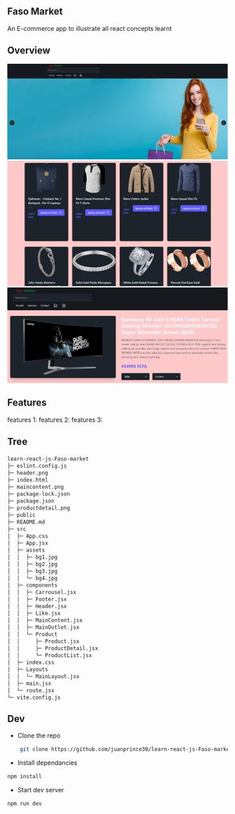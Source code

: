 ## Faso Market

An E-commerce app to illustrate all react concepts learnt

## Overview

![Aperçu de l’application](header.png)
![Aperçu de l’application](maincontent.png)
![Aperçu de l’application](productdetail.png)


## Features

features 1: 
features 2:
features 3:

## Tree

```
learn-react-js-Faso-market
├─ eslint.config.js
├─ header.png
├─ index.html
├─ maincontent.png
├─ package-lock.json
├─ package.json
├─ productdetail.png
├─ public
├─ README.md
├─ src
│  ├─ App.css
│  ├─ App.jsx
│  ├─ assets
│  │  ├─ bg1.jpg
│  │  ├─ bg2.jpg
│  │  ├─ bg3.jpg
│  │  └─ bg4.jpg
│  ├─ components
│  │  ├─ Carrousel.jsx
│  │  ├─ Footer.jsx
│  │  ├─ Header.jsx
│  │  ├─ Like.jsx
│  │  ├─ MainContent.jsx
│  │  ├─ MainOutlet.jsx
│  │  └─ Product
│  │     ├─ Product.jsx
│  │     ├─ ProductDetail.jsx
│  │     └─ ProductList.jsx
│  ├─ index.css
│  ├─ Layouts
│  │  └─ MainLayout.jsx
│  ├─ main.jsx
│  └─ route.jsx
└─ vite.config.js

```


## Dev

- Clone the repo

```bash
    git clone https://github.com/juanprince30/learn-react-js-Faso-market.git
```

- Install dependancies

```bash
npm install
```

- Start dev server

```bash
npm run dev
```
